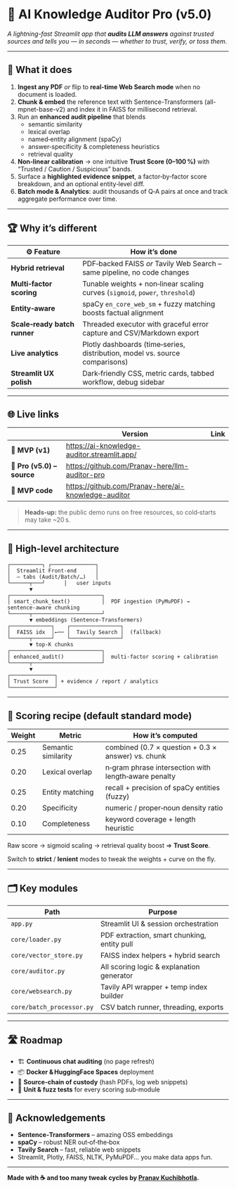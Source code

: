 # 🧠 AI Knowledge Auditor Pro (v5.0)

_A lightning-fast Streamlit app that **audits LLM answers** against trusted sources and tells you — in seconds — whether to trust, verify, or toss them._

---

## 🚀  What it does

1. **Ingest any PDF** *or* flip to **real-time Web Search mode** when no document is loaded.  
2. **Chunk & embed** the reference text with Sentence-Transformers (all-mpnet-base-v2) and index it in FAISS for millisecond retrieval.  
3. Run an **enhanced audit pipeline** that blends  
   - semantic similarity  
   - lexical overlap  
   - named‑entity alignment (spaCy)  
   - answer‑specificity & completeness heuristics  
   - retrieval quality  
4. **Non‑linear calibration** → one intuitive **Trust Score (0–100 %)** with “Trusted / Caution / Suspicious” bands.  
5. Surface a **highlighted evidence snippet**, a factor‑by‑factor score breakdown, and an optional entity‑level diff.  
6. **Batch mode & Analytics**: audit thousands of Q‑A pairs at once and track aggregate performance over time.

---

## 🏆  Why it’s different

| ⚙️ Feature | How it’s done |
|-----------|---------------|
| **Hybrid retrieval** | PDF‑backed FAISS *or* Tavily Web Search – same pipeline, no code changes |
| **Multi‑factor scoring** | Tunable weights + non‑linear scaling curves (`sigmoid`, `power`, `threshold`) |
| **Entity‑aware** | spaCy `en_core_web_sm` + fuzzy matching boosts factual alignment |
| **Scale‑ready batch runner** | Threaded executor with graceful error capture and CSV/Markdown export |
| **Live analytics** | Plotly dashboards (time‑series, distribution, model vs. source comparisons) |
| **Streamlit UX polish** | Dark‑friendly CSS, metric cards, tabbed workflow, debug sidebar |

---

## 🌐  Live links

|  | Version | Link |
|---|---|---|
| 🔹 **MVP (v1)** | <https://ai-knowledge-auditor.streamlit.app/> |
| 🔸 **Pro (v5.0) – source** | <https://github.com/Pranav-here/llm-auditor-pro> |
| 🔹 **MVP code** | <https://github.com/Pranav-here/ai-knowledge-auditor> |

> **Heads‑up:** the public demo runs on free resources, so cold‑starts may take ~20 s.

---

## 🧩  High‑level architecture
```text
┌──────────┐ ┌──────────────┐
│  Streamlit Front‑end      │
│  – tabs (Audit/Batch/…)   │
└──────┬───┘      │   user inputs
       ▼
┌─────────────────────────────┐
│ smart_chunk_text()          │  PDF ingestion (PyMuPDF) → sentence‑aware chunking
└──────┬──────────────────────┘
       ▼ embeddings (Sentence‑Transformers)
┌─────────────┐    ┌────────────────┐
│  FAISS idx  │←── │  Tavily Search │  (fallback)
└──────┬──────┘    └────────────────┘
       ▼ top‑K chunks
┌─────────────────────────────┐
│ enhanced_audit()            │  multi‑factor scoring + calibration
└──────┬──────────────────────┘
       ▼
┌──────────────┐
│ Trust Score  │ + evidence / report / analytics
└──────────────┘
```

---

## 🔬  Scoring recipe (default **standard** mode)

Weight | Metric | How it’s computed
---|---|---
0.25 | Semantic similarity | combined (0.7 × question + 0.3 × answer) vs. chunk
0.20 | Lexical overlap | n‑gram phrase intersection with length‑aware penalty
0.25 | Entity matching | recall + precision of spaCy entities (fuzzy)
0.20 | Specificity | numeric / proper‑noun density ratio
0.10 | Completeness | keyword coverage + length heuristic

Raw score → sigmoid scaling → retrieval quality boost ⇒ **Trust Score**.

Switch to **strict** / **lenient** modes to tweak the weights + curve on the fly.

---

## 🗂  Key modules

| Path | Purpose |
|---|---|
| `app.py` | Streamlit UI & session orchestration |
| `core/loader.py` | PDF extraction, smart chunking, entity pull |
| `core/vector_store.py` | FAISS index helpers + hybrid search |
| `core/auditor.py` | All scoring logic & explanation generator |
| `core/websearch.py` | Tavily API wrapper + temp index builder |
| `core/batch_processor.py` | CSV batch runner, threading, exports |

---

## 🛣️  Roadmap

- 🏗 **Continuous chat auditing** (no page refresh)  
- 📦 **Docker & HuggingFace Spaces** deployment  
- 🔐 **Source‑chain of custody** (hash PDFs, log web snippets)  
- 🧪 **Unit & fuzz tests** for every scoring sub‑module  

---

## 🙏  Acknowledgements
- **Sentence‑Transformers** – amazing OSS embeddings  
- **spaCy** – robust NER out‑of‑the‑box  
- **Tavily Search** – fast, reliable web snippets  
- Streamlit, Plotly, FAISS, NLTK, PyMuPDF… you make data apps fun.

---

**Made with ☕ and too many tweak cycles by [Pranav Kuchibhotla](https://pranavkuchibhotla.com).**
